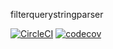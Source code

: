 filterquerystringparser

[![CircleCI](https://circleci.com/gh/WebFlight/filterquerystringparser.svg?style=svg)](https://circleci.com/gh/WebFlight/filterquerystringparser) [![codecov](https://codecov.io/gh/WebFlight/filterquerystringparser/branch/master/graph/badge.svg)](https://codecov.io/gh/WebFlight/filterquerystringparser)
